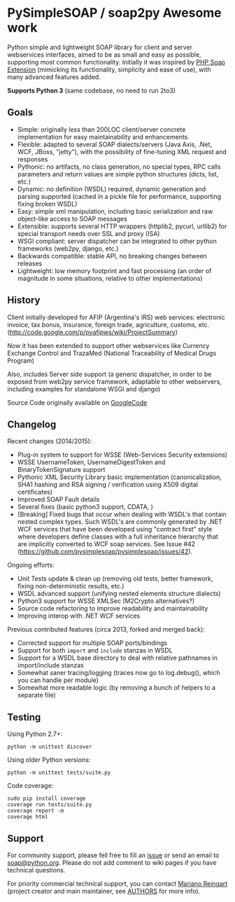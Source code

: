 PySimpleSOAP / soap2py Awesome work
======================

Python simple and lightweight SOAP library for client and server webservices interfaces, aimed to be as small and easy as possible, supporting most common functionality.
Initially it was inspired by [PHP Soap Extension](http://php.net/manual/en/book.soap.php) (mimicking its functionality, simplicity and ease of use), with many advanced features added.

**Supports Python 3** (same codebase, no need to run 2to3)

Goals
-----

 * Simple: originally less than 200LOC client/server concrete implementation for easy maintainability and enhancements.
 * Flexible: adapted to several SOAP dialects/servers (Java Axis, .Net, WCF, JBoss, "jetty"), with the possibility of fine-tuning XML request and responses
 * Pythonic: no artifacts, no class generation, no special types, RPC calls parameters and return values are simple python structures (dicts, list, etc.)
 * Dynamic: no definition (WSDL) required, dynamic generation and parsing supported (cached in a pickle file for performance, supporting fixing broken WSDL)
 * Easy: simple xml manipulation, including basic serialization and raw object-like access to SOAP messages
 * Extensible: supports several HTTP wrappers (httplib2, pycurl, urllib2) for special transport needs over SSL and proxy (ISA)
 * WSGI compliant: server dispatcher can be integrated to other python frameworks (web2py, django, etc.)
 * Backwards compatible: stable API, no breaking changes between releases
 * Lightweight: low memory footprint and fast processing (an order of magnitude in some situations, relative to other implementations)

History
-------

Client initially developed for AFIP (Argentina's IRS) web services: electronic invoice, tax bonus, insurance, foreign trade, agriculture, customs, etc. (http://code.google.com/p/pyafipws/wiki/ProjectSummary)

Now it has been extended to support other webservices like Currency Exchange Control and TrazaMed (National Traceability of Medical Drugs Program)

Also, includes Server side support (a generic dispatcher, in order to be exposed from web2py service framework, adaptable to other webservers, including examples for standalone WSGI and django)

Source Code originally available on [GoogleCode](https://code.google.com/p/pysimplesoap)

Changelog
---------

Recent changes (2014/2015):

* Plug-in system to support for WSSE (Web-Services Security extensions)
* WSSE UsernameToken, UsernameDigestToken and BinaryTokenSignature support
* Pythonic XML Security Library basic implementation (canonicalization, SHA1 hashing and RSA signing / verification using X509 digital certificates)
* Improved SOAP Fault details
* Several fixes (basic python3 support, CDATA, )
* [Breaking] Fixed bugs that occur when dealing with WSDL's that contain nested complex types.  Such WSDL's are commonly generated by .NET WCF services that have been developed using "contract first" style where developers define classes with a full inheritance hierarchy that are implicitly converted to WCF soap services. See Issue #42 (https://github.com/pysimplesoap/pysimplesoap/issues/42).

Ongoing efforts:

* Unit Tests update & clean up (removing old tests, better framework, fixing non-deterministic results, etc.)
* WSDL advanced support (unifying nested elements structure dialects)
* Python3 support for WSSE XMLSec (M2Crypto alternatives?)
* Source code refactoring to improve readability and maintainability
* Improving interop with .NET WCF services

Previous contributed features (circa 2013, forked and merged back):

* Corrected support for multiple SOAP ports/bindings
* Support for both `import` and `include` stanzas in WSDL
* Support for a WSDL base directory to deal with relative pathnames in import/include stanzas
* Somewhat saner tracing/logging (traces now go to log.debug(), which you can handle per module)
* Somewhat more readable logic (by removing a bunch of helpers to a separate file)

Testing
-------

Using Python 2.7+:

    python -m unittest discover

Using older Python versions:

    python -m unittest tests/suite.py

Code coverage:

    sudo pip install coverage
    coverage run tests/suite.py
    coverage report -m
    coverage html


Support
-------

For community support, please fell free to fill an [issue](https://github.com/pysimplesoap/pysimplesoap/issues/new) or send an email to [soap@python.org](https://mail.python.org/mailman/listinfo/soap).
Please do not add comment to wiki pages if you have technical questions.

For priority commercial technical support, you can contact [Mariano Reingart](mailto:reingart@gmail.com) (project creator and main maintainer, see [AUTHORS](AUTHORS.md) for more info).
